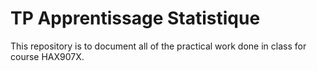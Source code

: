 # TP Apprentissage Statistique

This repository is to document all of the practical work done in class for course HAX907X.

